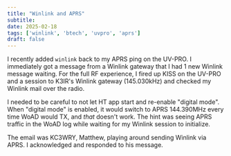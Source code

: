 ```yaml
---
title: "Winlink and APRS"
subtitle:
date: 2025-02-18
tags: ['winlink', 'btech', 'uvpro', 'aprs']
draft: false
---
```


I recently added `winlink`
back to my APRS ping
on the UV-PRO.
I immediately got a message from a Winlink gateway
that I had 1 new Winlink message waiting.
For the full RF experience,
I fired up KISS on the UV-PRO
and a session
to K3IR's Winlink gateway (145.030kHz)
and checked my Winlink mail
over the radio.

I needed to be careful
to not let HT app start
and re-enable "digital mode".
When "digital mode" is enabled,
it would switch to APRS 144.390MHz
every time WoAD would TX,
and _that_ doesn't work.
The hint was seeing APRS traffic in the WoAD log
while waiting for my Winlink session to initialize.

The email was KC3WRY, Matthew, playing around
sending Winlink via APRS.
I acknowledged and responded to his message.

<!--more-->
